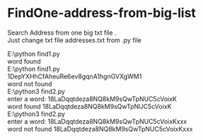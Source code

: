 # FindOne-address-from-big-list<br>
Search Address from one big txt file .<br>
Just change txt file addresses.txt from .py file

E:\python find1.py <br>
word found<br>
E:\python find1.py<br>
1DepYXHhCfAheuRe6ev8gqnA1hgnGVXgWM1<br>
word not found<br>
E:\python3 find2.py<br>
enter a word: 18LaDqqtdeza8NQ8kM9sQwTpNUC5cVoixK<br>
word found 18LaDqqtdeza8NQ8kM9sQwTpNUC5cVoixK<br>
E:\python3 find2.py<br>
enter a word: 18LaDqqtdeza8NQ8kM9sQwTpNUC5cVoixKxxx<br>
word not found 18LaDqqtdeza8NQ8kM9sQwTpNUC5cVoixKxxx<br>
